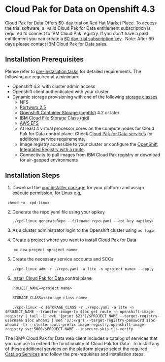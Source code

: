 # Cloud Pak for Data on Openshift 4.3

Cloud Pak for Data Offers 60-day trial on Red Hat Market Place. To access the trial software, a 
valid Cloud Pak for Data entitlement subscription is required to connect to IBM Cloud Pak registry.
If you don't have a paid entitlement you can create a [60 day trial subscription key](https://www.ibm.com/account/reg/us-en/signup?formid=urx-42212). 
Note: After 60 days please contact IBM Cloud Pak for Data sales.

## Installation Prerequisites

Please refer to [pre-installation tasks](https://www.ibm.com/support/producthub/icpdata/docs/content/SSQNUZ_current/cpd/install/preinstall-overview.html) for detailed requirements. The following are required at a minimum.  

 - Openshift 4.3  with cluster admin access
 - Openshift client authenticated with your cluster
 - Dynamic storage provisioning with one of the following [storage classes](https://www.ibm.com/support/producthub/icpdata/docs/content/SSQNUZ_current/cpd/plan/storage_considerations.html)
   - NFS
   - [Portworx 2.5](https://www.ibm.com/support/producthub/icpdata/docs/content/SSQNUZ_current/cpd/install/portworx-setup.html)
   - [Openshift Container Storage (cephfs)](https://access.redhat.com/documentation/en-us/red_hat_openshift_container_storage/4.2/) 4.2 or later
   - [IBM Cloud File Storage Class (gid)](https://cloud.ibm.com/docs/containers?topic=containers-file_storage#file_storageclass_reference)
   - [AWS EFS](https://docs.openshift.com/container-platform/4.3/storage/persistent_storage/persistent-storage-efs.html)
   - At least 4 virtual processor cores on the compute nodes for Cloud Pak for Data control plane. Check [Cloud Pak for Data services](https://www.ibm.com/support/producthub/icpdata/add-services) for additional service requirements.
   - Image registry accessible to your cluster or configure the [OpenShift Integrated Registry with a route](https://docs.openshift.com/container-platform/4.3/registry/securing-exposing-registry.html).
   - Connectivity to pull images from IBM Cloud Pak registry or download for air-gapped environments


## Installation Steps

 1. Download the [cpd installer package](https://github.com/IBM/cpd-cli/releases) for your platform and assign execute permission, for Linux e.g,
 
      `chmod +x  cpd-linux`
   
 2. Generate the repo.yaml file using your apikey 
 
      `./cpd-linux generateRepo --filename repo.yaml --api-key <apikey>`
   
 3. As a cluster administrator login to the Openshift cluster using `oc login`
 
 4. Create a project where you want to install Cloud Pak for Data
 
       `oc new-project <project name>`
       
 5. Create the necessary service accounts and SCCs
 
      `./cpd-linux adm -r ./repo.yaml -a lite -n <project name> --apply`
      
 6. [Install Cloud Pak for Data](https://www.ibm.com/support/producthub/icpdata/docs/content/SSQNUZ_current/cpd/install/rhos-install.html) control plane
 
      `PROJECT_NAME=<project name>`
      
      `STORAGE_CLASS=<storage class name>`
      
      `./cpd-linux -c $STORAGE_CLASS -r ./repo.yaml -a lite -n $PROJECT_NAME --transfer-image-to $(oc get route -n openshift-image-registry | tail -1| awk '{print $2}')/$PROJECT_NAME --target-registry-username $(oc whoami | sed 's/://g') --target-registry-password $(oc whoami -t) --cluster-pull-prefix image-registry.openshift-image-registry.svc:5000/$PROJECT_NAME --insecure-skip-tls-verify`
      
The IBM® Cloud Pak for Data web client includes a catalog of services that you can use to extend the functionality of Cloud Pak for Data . To install any of these additional services on the platform please select the required [Catalog Services](https://www.ibm.com/support/producthub/icpdata/docs/content/SSQNUZ_current/cpd/svc/services.html) and follow the pre-requisites and installation steps.
